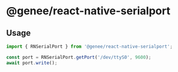 # @genee/react-native-serialport

## Usage
```typescript
import { RNSerialPort } from '@genee/react-native-serialport';

const port = RNSerialPort.getPort('/dev/ttyS0', 9600);
await port.write();

```